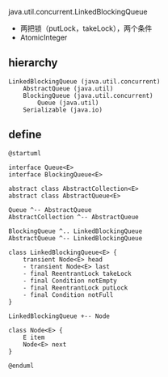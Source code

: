 java.util.concurrent.LinkedBlockingQueue

* 两把锁（putLock，takeLock），两个条件
* AtomicInteger

## hierarchy
```
LinkedBlockingQueue (java.util.concurrent)
    AbstractQueue (java.util)
    BlockingQueue (java.util.concurrent)
        Queue (java.util)
    Serializable (java.io)
```

## define
```plantuml
@startuml

interface Queue<E> 
interface BlockingQueue<E>

abstract class AbstractCollection<E>
abstract class AbstractQueue<E>

Queue ^-- AbstractQueue
AbstractCollection ^-- AbstractQueue

BlockingQueue ^.. LinkedBlockingQueue
AbstractQueue ^-- LinkedBlockingQueue

class LinkedBlockingQueue<E> {
    transient Node<E> head
    - transient Node<E> last
    - final ReentrantLock takeLock
    - final Condition notEmpty
    - final ReentrantLock putLock
    - final Condition notFull
}

LinkedBlockingQueue +-- Node

class Node<E> {
    E item
    Node<E> next
}

@enduml
```